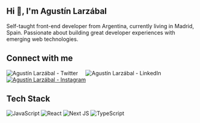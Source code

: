 ## Hi 👋, I'm Agustín Larzábal

Self-taught front-end developer from Argentina, currently living in Madrid, Spain. Passionate about building great developer experiences with emerging web technologies.

## Connect with me

<a href="https://twitter.com/RareGaZz">
  <img align="left" src="https://icongr.am/fontawesome/twitter.svg?size=32&color=6e7681" alt="Agustín Larzábal - Twitter" style="margin-right: 20px" />
</a>
<a href="https://www.linkedin.com/in/agustinlarzabal/">
  <img align="left" src="https://icongr.am/fontawesome/linkedin.svg?size=32&color=6e7681" alt="Agustín Larzábal - LinkedIn" style="margin-right: 20px" />
</a>
<a href="https://www.instagram.com/agustinlarzabal/">
  <img src="https://icongr.am/fontawesome/instagram.svg?size=32&color=6e7681" alt="Agustín Larzábal - Instagram" style="margin-right: 20px" />
</a>

## Tech Stack

![JavaScript](https://img.shields.io/badge/javascript-%23323330.svg?style=for-the-badge&logo=javascript&logoColor=%23F7DF1E)
![React](https://img.shields.io/badge/react-%2320232a.svg?style=for-the-badge&logo=react&logoColor=%2361DAFB)
![Next JS](https://img.shields.io/badge/Next-black?style=for-the-badge&logo=next.js&logoColor=white)
![TypeScript](https://img.shields.io/badge/typescript-%23007ACC.svg?style=for-the-badge&logo=typescript&logoColor=white)
